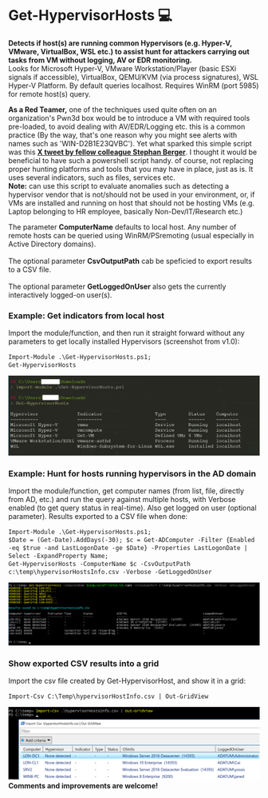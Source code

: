 # Get-HypervisorHosts 💻
<b> Detects if host(s) are running common Hypervisors (e.g. Hyper-V, VMware, VirtualBox, WSL etc.) to assist hunt for attackers carrying out tasks from VM without logging, AV or EDR monitoring.</b><br>
Looks for Microsoft Hyper-V, VMware Workstation/Player (basic ESXi signals if accessible), VirtualBox, QEMU/KVM (via process signatures), WSL Hyper-V Platform. By default queries localhost. Requires WinRM (port 5985) for remote host(s) query.<br>

<b>As a Red Teamer,</b> one of the techniques used quite often on an organization's Pwn3d box would be to introduce a VM with required tools pre-loaded, to avoid dealing with AV/EDR/Logging etc. this is a common practice (By the way, that's one reason why you might see alerts with names such as 'WIN-D2B1E23QVBC'). Yet what sparked this simple script was this <b><a title="X tweet by fellow colleague Stephan Berger" href="https://x.com/malmoeb/status/1937493450573684743?t=cysH2XBtdSoiZU3ZOWY32A&s=03" target="_blank">X tweet by fellow colleague Stephan Berger</a></b>. I thought it would be beneficial to have such a powershell script handy. of course, not replacing proper hunting platforms and tools that you may have in place, just as is. It uses several indicators, such as files, services etc.<br>
<b>Note:</b> can use this script to evaluate anomalies such as detecting a hypervisor vendor that is not/should not be used in your environment, or, if VMs are installed and running on host that should not be hosting VMs (e.g. Laptop belonging to HR employee, basically Non-Dev/IT/Research etc.)<br>

The parameter <b>ComputerName</b> defaults to local host. Any number of remote hosts can be queried using WinRM/PSremoting (usual especially in Active Directory domains).<br><br>
The optional parameter <b>CsvOutputPath</b> cab be speficied to export results to a CSV file.<br><br>
The optional parameter <b>GetLoggedOnUser</b> also gets the currently interactively logged-on user(s).<br>
### Example: Get indicators from local host
Import the module/function, and then run it straight forward without any parameters to get locally installed Hypervisors (screenshot from v1.0):<br>
```
Import-Module .\Get-HypervisorHosts.ps1;
Get-HypervisorHosts
```
![Sample results](/screenshots/gethypervisorhosts1.png) <br>
### Example: Hunt for hosts running hypervisors in the AD domain
Import the module/function, get computer names (from list, file, directly from AD, etc.) and run the query against multiple hosts, with Verbose enabled (to get query status in real-time). Also get logged on user (optional parameter). Results exported to a CSV file when done:<br>
```
Import-Module .\Get-HypervisorHosts.ps1;
$Date = (Get-Date).AddDays(-30); $c = Get-ADComputer -Filter {Enabled -eq $true -and LastLogonDate -ge $Date} -Properties LastLogonDate | Select -ExpandProperty Name;
Get-HypervisorHosts -ComputerName $c -CsvOutputPath c:\temp\hypervisorHostsInfo.csv -Verbose -GetLoggedOnUser
```
![Sample results](/screenshots/gethypervisorhosts2.png) <br>
### Show exported CSV results into a grid
Import the csv file created by Get-HypervisorHost, and show it in a grid:<br>
```
Import-Csv C:\Temp\hypervisorHostInfo.csv | Out-GridView
```
![Sample results](/screenshots/gethypervisorhosts3.png) <br>
<b>Comments and improvements are welcome!</b>
